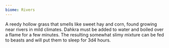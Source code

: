 ```yaml
---
biome: Rivers
---
```

A reedy hollow grass that smells like sweet hay and corn, found growing near rivers in mild climates. Dahkra must be added to water and boiled over a flame for a few minutes. The resulting somewhat slimy mixture can be fed to beasts and will put them to sleep for 3d4 hours. 

